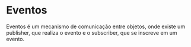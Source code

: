 # Eventos
Eventos é um mecanismo de comunicação entre objetos, onde existe um publisher, que realiza o evento e o subscriber, que se inscreve em um evento.